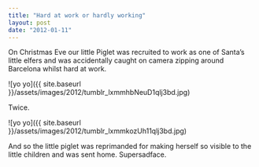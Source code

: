 ```yaml
---
title: "Hard at work or hardly working"
layout: post
date: "2012-01-11"
---
```


On Christmas Eve our little Piglet was recruited to work as one of Santa’s little elfers and was accidentally caught on camera zipping around Barcelona whilst hard at work.

![yo yo]({{ site.baseurl }}/assets/images/2012/tumblr_lxmmhbNeuD1qlj3bd.jpg)

Twice.

![yo yo]({{ site.baseurl }}/assets/images/2012/tumblr_lxmmkozUh11qlj3bd.jpg)

And so the little piglet was reprimanded for making herself so visible to the little children and was sent home. Supersadface.
